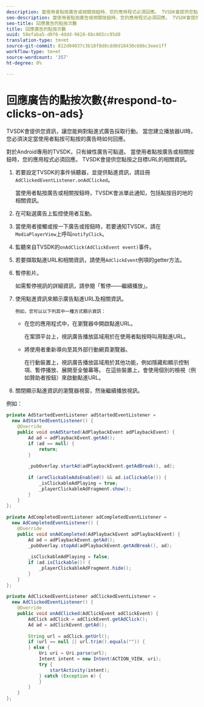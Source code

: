 ```yaml
---
description: 當使用者點按廣告或相關按鈕時，您的應用程式必須回應。 TVSDK會提供您點按之目標URL的相關資訊。
seo-description: 當使用者點按廣告或相關按鈕時，您的應用程式必須回應。 TVSDK會提供您點按之目標URL的相關資訊。
seo-title: 回應廣告的點按次數
title: 回應廣告的點按次數
uuid: 58efaba5-d0f6-4ddd-9628-6bc065cc95d8
translation-type: tm+mt
source-git-commit: 812d04037c3b18f8d8cdd0d18430c686c3eee1ff
workflow-type: tm+mt
source-wordcount: '357'
ht-degree: 0%

---
```



# 回應廣告的點按次數{#respond-to-clicks-on-ads}

TVSDK會提供您資訊，讓您能夠對點進式廣告採取行動。 當您建立播放器UI時，您必須決定當使用者點按可點按的廣告時如何回應。

對於Android專用的TVSDK，只有線性廣告可點選。
當使用者點按廣告或相關按鈕時，您的應用程式必須回應。 TVSDK會提供您點按之目標URL的相關資訊。

1. 若要設定TVSDK的事件偵聽器，並提供點進資訊，請註冊`AdClickedEventListener.onAdClicked`。

   當使用者點按廣告或相關按鈕時，TVSDK會派單此通知，包括點按目的地的相關資訊。
1. 在可點選廣告上監控使用者互動。
1. 當使用者接觸或按一下廣告或按鈕時，若要通知TVSDK，請在`MediaPlayerView`上呼叫`notifyClick`。
1. 監聽來自TVSDK的`onAdClick(AdClickEvent event)`事件。
1. 若要擷取點進URL和相關資訊，請使用`AdClickEvent`例項的getter方法。
1. 暫停影片。

   如需暫停視訊的詳細資訊，請參閱「暫停——繼續播放」。
1. 使用點進資訊來顯示廣告點進URL及相關資訊。

       例如，您可以以下列其中一種方式顯示資訊：
   
   * 在您的應用程式中，在瀏覽器中開啟點進URL。

      在案頭平台上，視訊廣告播放區域用於在使用者點按時叫用點進URL。
   * 將使用者重新導向至其外部行動網頁瀏覽器。

      在行動裝置上，視訊廣告播放區域用於其他功能，例如隱藏和顯示控制項、暫停播放、展開至全螢幕等。 在這些裝置上，會使用個別的檢視（例如贊助者按鈕）來啟動點進URL。

1. 關閉顯示點進資訊的瀏覽器視窗，然後繼續播放視訊。

<!--<a id="example_2D93228E510D438C8AB5559897817A47"></a>-->

例如：

```java
private AdStartedEventListener adStartedEventListener =  
  new AdStartedEventListener() { 
    @Override 
    public void onAdStarted(AdPlaybackEvent adPlaybackEvent) { 
        Ad ad = adPlaybackEvent.getAd(); 
        if (ad == null) { 
            return; 
        } 
 
        _pubOverlay.startAd(adPlaybackEvent.getAdBreak(), ad); 
 
        if (areClickableAdsEnabled() && ad.isClickable()) { 
            _isClickableAdPlaying = true; 
            _playerClickableAdFragment.show(); 
        } 
    } 
}; 
 
private AdCompletedEventListener adCompletedEventListener =  
  new AdCompletedEventListener() { 
    @Override 
    public void onAdCompleted(AdPlaybackEvent adPlaybackEvent) { 
        Ad ad = adPlaybackEvent.getAd(); 
        _pubOverlay.stopAd(adPlaybackEvent.getAdBreak(), ad); 
 
        _isClickableAdPlaying = false; 
        if (ad.isClickable()) { 
            _playerClickableAdFragment.hide(); 
        } 
    } 
}; 
 
private AdClickedEventListener adClickedEventListener =  
  new AdClickedEventListener() { 
    @Override 
    public void onAdClicked(AdClickEvent adClickEvent) { 
        AdClick adClick = adClickEvent.getAdClick(); 
        Ad ad = adClickEvent.getAd(); 
 
        String url = adClick.getUrl(); 
        if (url == null || url.trim().equals("")) { 
        } else { 
            Uri uri = Uri.parse(url); 
            Intent intent = new Intent(ACTION_VIEW, uri); 
            try { 
                startActivity(intent); 
            } catch (Exception e) { 
            } 
        } 
    } 
}; 
```

